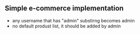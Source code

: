 ## Simple e-commerce implementation

- any username that has "admin" substirng becomes admin
- no default produst list, it should be added by admin
